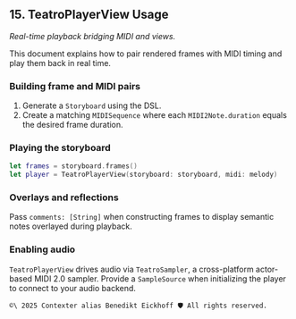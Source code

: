 ## 15. TeatroPlayerView Usage
_Real-time playback bridging MIDI and views._

This document explains how to pair rendered frames with MIDI timing and play
them back in real time.

### Building frame and MIDI pairs

1. Generate a `Storyboard` using the DSL.
2. Create a matching `MIDISequence` where each `MIDI2Note.duration` equals the
   desired frame duration.

### Playing the storyboard

```swift
let frames = storyboard.frames()
let player = TeatroPlayerView(storyboard: storyboard, midi: melody)
```

### Overlays and reflections

Pass `comments: [String]` when constructing frames to display semantic notes
overlayed during playback.

### Enabling audio

`TeatroPlayerView` drives audio via `TeatroSampler`, a cross-platform actor-based
MIDI 2.0 sampler. Provide a `SampleSource` when initializing the player to
connect to your audio backend.



`````text
©\ 2025 Contexter alias Benedikt Eickhoff 🛡️ All rights reserved.
`````
